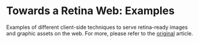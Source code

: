 # Towards a Retina Web: Examples
Examples of different client-side techniques to serve retina-ready images and graphic assets on the web. For more, please refer to the [original](http://coding.smashingmagazine.com/2012/08/20/towards-retina-web/) article.
